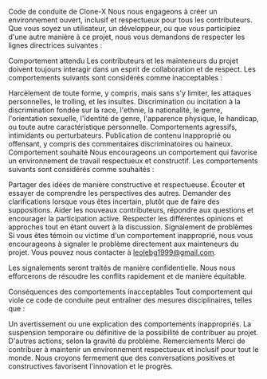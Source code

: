 Code de conduite de Clone-X
Nous nous engageons à créer un environnement ouvert, inclusif et respectueux pour tous les contributeurs. Que vous soyez un utilisateur, un développeur, ou que vous participiez d'une autre manière à ce projet, nous vous demandons de respecter les lignes directrices suivantes :

Comportement attendu
Les contributeurs et les mainteneurs du projet doivent toujours interagir dans un esprit de collaboration et de respect. Les comportements suivants sont considérés comme inacceptables :

Harcèlement de toute forme, y compris, mais sans s'y limiter, les attaques personnelles, le trolling, et les insultes.
Discrimination ou incitation à la discrimination fondée sur la race, l'ethnie, la nationalité, le genre, l'orientation sexuelle, l'identité de genre, l'apparence physique, le handicap, ou toute autre caractéristique personnelle.
Comportements agressifs, intimidants ou perturbateurs.
Publication de contenu inapproprié ou offensant, y compris des commentaires discriminatoires ou haineux.
Comportement souhaité
Nous encourageons un comportement qui favorise un environnement de travail respectueux et constructif. Les comportements suivants sont considérés comme souhaités :

Partager des idées de manière constructive et respectueuse.
Écouter et essayer de comprendre les perspectives des autres.
Demander des clarifications lorsque vous êtes incertain, plutôt que de faire des suppositions.
Aider les nouveaux contributeurs, répondre aux questions et encourager la participation active.
Respecter les différentes opinions et approches tout en étant ouvert à la discussion.
Signalement de problèmes
Si vous êtes témoin ou victime d'un comportement inapproprié, nous vous encourageons à signaler le problème directement aux mainteneurs du projet. Vous pouvez nous contacter à leolebg1999@gmail.com.

Les signalements seront traités de manière confidentielle. Nous nous efforcerons de résoudre les conflits rapidement et de manière équitable.

Conséquences des comportements inacceptables
Tout comportement qui viole ce code de conduite peut entraîner des mesures disciplinaires, telles que :

Un avertissement ou une explication des comportements inappropriés.
La suspension temporaire ou définitive de la possibilité de contribuer au projet.
D'autres actions, selon la gravité du problème.
Remerciements
Merci de contribuer à maintenir un environnement respectueux et inclusif pour tout le monde. Nous croyons fermement que des conversations positives et constructives favorisent l'innovation et le progrès.


